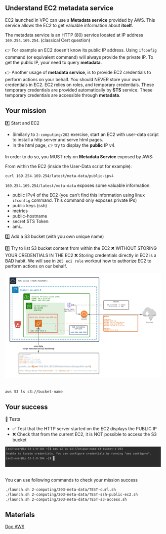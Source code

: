 ## Understand EC2 metadata service

EC2 launched in VPC can use a **Metadata service** provided by AWS.
This service allows the EC2 to get valuable information about **itself**.

The metadata service is an HTTP (80) service located at IP address `169.254.169.254`. (classical Cert question)

👉 For example an EC2 doesn't know its public IP address. Using `ifconfig` command (or equivalent command) will always provide the private IP.
To get the public IP, your need to query **metadata**.

👉  Another usage of **metadata service**, is to provide EC2 credentials to perform actions on your behalf.
You should NEVER store your own credentials in EC2.
EC2 relies on roles, and temporary credentials. These temporary credentials are provided automatically by **STS** service.
These temporary credentials are accessible through **metadata**.

## Your mission
1️⃣ Start and EC2
- Similarly to `2-computing/202` exercise, start an EC2 with user-data script to install a http server and serve html pages.
- In the html page, 👉 try to display the **public** IP v4.

In order to do so, you MUST rely on **Metadata Service** exposed by AWS:

From within the EC2 (inside the User-Data script for example):
```bash
curl 169.254.169.254/latest/meta-data/public-ipv4
```

`169.254.169.254/latest/meta-data` exposes some valuable information:
- public IPv4 of the EC2 (you can't find this information using linux `ifconfig` command. This command only exposes private IPs)
- public keys (ssh)
- metrics
- public-hostname
- secret STS Token
- ami...

2️⃣ Add a S3 bucket (with you own unique name)

3️⃣ Try to list S3 bucket content from within the EC2
❌ WITHOUT STORING YOUR CREDENTIALS IN THE EC2 ❌ Storing credentials directly in EC2 is a BAD habit.
We will see in `205 ec2 role` workout how to authorize EC2 to perform actions on our behalf.

<div align="center">
<img src="./doc/203-meta-data.png" width="800" alt="EC2MetaData">
</div>
<br>

```bash
aws S3 ls s3://bucket-name
```

## Your success
🏁 Tests
- ✅ Test that the HTTP server started on the EC2 displays the PUBLIC IP
- ❌ Check that from the current EC2, it is NOT possible to access the S3 bucket

<div align="center">
<img src="./doc/S3-access.png" width="800" alt="S3Access">
</div>
<br>

You can use following commands to check your mission success
```shell
./launch.sh 2-computing/203-meta-data/TEST-curl.sh
./launch.sh 2-computing/203-meta-data/TEST-ssh-public-ec2.sh
./launch.sh 2-computing/203-meta-data/TEST-s3-access.sh
```

## Materials
[Doc AWS](https://docs.aws.amazon.com/AWSEC2/latest/UserGuide/ec2-instance-metadata.html)



